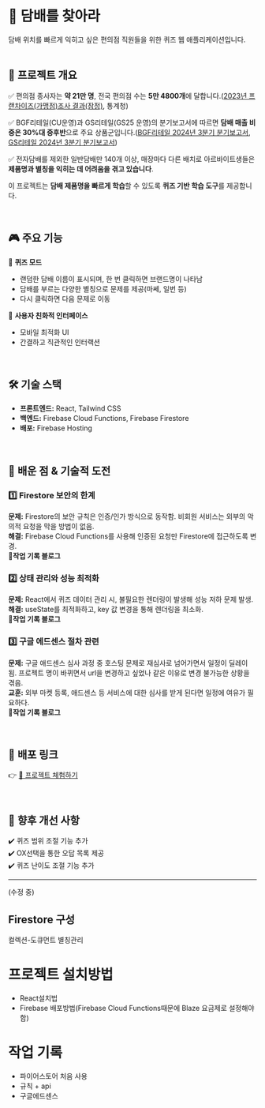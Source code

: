 # 🏪 담배를 찾아라

담배 위치를 빠르게 익히고 싶은 편의점 직원들을 위한 퀴즈 웹 애플리케이션입니다.
</br>
</br>

## 📌 프로젝트 개요

✅ 편의점 종사자는 **약 21만 명**, 전국 편의점 수는 **5만 4800개**에 달합니다.([2023년 프랜차이즈(가맹점)조사 결과(잠정)](https://kostat.go.kr/board.es?mid=a10301010000&bid=240&list_no=434465&act=view&mainXml=Y), 통계청)

✅ BGF리테일(CU운영)과 GS리테일(GS25 운영)의 분기보고서에 따르면 **담배 매출 비중은 30%대 중후반**으로 주요 상품군입니다.([BGF리테일 2024년 3분기 분기보고서](https://kind.krx.co.kr/common/disclsviewer.do?method=search&acptno=20241114002645&docno=&viewerhost=&viewerport=), [GS리테일 2024년 3분기 분기보고서](https://kind.krx.co.kr/common/disclsviewer.do?method=search&acptno=20241114002645&docno=&viewerhost=&viewerport=))

✅ 전자담배를 제외한 일반담배만 140개 이상, 매장마다 다른 배치로 아르바이트생들은 **제품명과 별칭을 익히는 데 어려움을 겪고 있습니다**.


이 프로젝트는 **담배 제품명을 빠르게 학습**할 수 있도록 **퀴즈 기반 학습 도구**를 제공합니다.

</br>


## 🎮 주요 기능

🔹 **퀴즈 모드**

  - 랜덤한 담배 이름이 표시되며, 한 번 클릭하면 브랜드명이 나타남
  - 담배를 부르는 다양한 별칭으로 문제를 제공(마쎄, 일번 등)
  - 다시 클릭하면 다음 문제로 이동

🔹 **사용자 친화적 인터페이스**
  - 모바일 최적화 UI
  - 간결하고 직관적인 인터랙션
</br>



## 🛠 기술 스택

- **프론트엔드:** React, Tailwind CSS
- **백엔드:** Firebase Cloud Functions, Firebase Firestore
- **배포:** Firebase Hosting

</br>

## 🎯 배운 점 & 기술적 도전

### 1️⃣ Firestore 보안의 한계

**문제:** Firestore의 보안 규칙은 인증/인가 방식으로 동작함. 비회원 서비스는 외부의 악의적 요청을 막을 방법이 없음.  
**해결:** Firebase Cloud Functions를 사용해 인증된 요청만 Firestore에 접근하도록 변경.  
**🔗작업 기록 블로그**

### 2️⃣ 상태 관리와 성능 최적화

**문제:** React에서 퀴즈 데이터 관리 시, 불필요한 렌더링이 발생해 성능 저하 문제 발생.    
**해결:** useState를 최적화하고, key 값 변경을 통해 렌더링을 최소화.    
**🔗작업 기록 블로그**

### 3️⃣ 구글 에드센스 절차 관련

**문제:** 구글 애드센스 심사 과정 중 호스팅 문제로 재심사로 넘어가면서 일정이 딜레이 됨. 프로젝트 명이 바뀌면서 url을 변경하고 싶었나 같은 이유로 변경 불가능한 상황을 겪음.  
**교훈:** 외부 마켓 등록, 애드센스 등 서비스에 대한 심사를 받게 된다면 일정에 여유가 필요하다.  
**🔗작업 기록 블로그**


</br>

## 🚀 배포 링크

👉 [🔗 프로젝트 체험하기](https://cigarette-quiz-dc8e1.web.app/)


</br>

## 📜 향후 개선 사항

✔️ 퀴즈 범위 조절 기능 추가  
✔️ OX선택을 통한 오답 목록 제공  
✔️ 퀴즈 난이도 조절 기능 추가  

---
(수정 중)

## Firestore 구성

컬렉션-도큐먼트
별칭관리

# 프로젝트 설치방법

- React설치법
- Firebase 배포방법(Firebase Cloud Functions때문에 Blaze 요금제로 설정해야함)

# 작업 기록

- 파이어스토어 처음 사용
- 규칙 + api
- 구글에드센스
